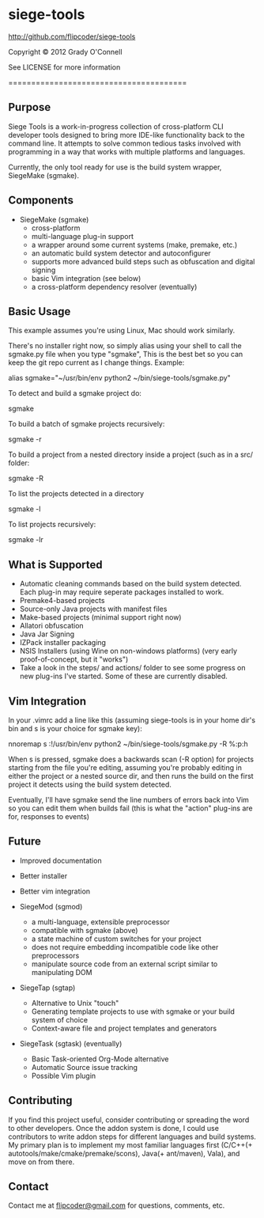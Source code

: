 # siege-tools
http://github.com/flipcoder/siege-tools

Copyright &copy; 2012 Grady O'Connell

See LICENSE for more information

=======================================

## Purpose ##
Siege Tools is a work-in-progress collection of cross-platform CLI developer tools designed to bring more IDE-like functionality back to the command line.
It attempts to solve common tedious tasks involved with programming in a way that works with multiple platforms and languages.

Currently, the only tool ready for use is the build system wrapper, SiegeMake (sgmake).

## Components ##

- SiegeMake (sgmake)
    - cross-platform
    - multi-language plug-in support
    - a wrapper around some current systems (make, premake, etc.)
    - an automatic build system detector and autoconfigurer
    - supports more advanced build steps such as obfuscation and digital signing
    - basic Vim integration (see below)
    - a cross-platform dependency resolver (eventually)

## Basic Usage ##

This example assumes you're using Linux, Mac should work similarly.

There's no installer right now, so simply alias using your shell to call the sgmake.py file when you type "sgmake",
This is the best bet so you can keep the git repo current as I change things.
Example:

alias sgmake="~/usr/bin/env python2 ~/bin/siege-tools/sgmake.py"

To detect and build a sgmake project do:

sgmake

To build a batch of sgmake projects recursively:

sgmake -r

To build a project from a nested directory inside a project (such as in a src/ folder:

sgmake -R

To list the projects detected in a directory

sgmake -l

To list projects recursively:

sgmake -lr

## What is Supported ##

- Automatic cleaning commands based on the build system detected.  Each plug-in may require seperate packages installed to work.
- Premake4-based projects
- Source-only Java projects with manifest files
- Make-based projects (minimal support right now)
- Allatori obfuscation
- Java Jar Signing
- IZPack installer packaging
- NSIS Installers (using Wine on non-windows platforms) (very early proof-of-concept, but it "works")
- Take a look in the steps/ and actions/ folder to see some progress on new plug-ins I've started.  Some of these are currently disabled.

## Vim Integration ##

In your .vimrc add a line like this (assuming siege-tools is in your home dir's bin and <leader>s is your choice for sgmake key):

nnoremap <leader>s :!/usr/bin/env python2 ~/bin/siege-tools/sgmake.py -R %:p:h<cr>

When <leader>s is pressed, sgmake does a backwards scan (-R option) for projects starting from the file you're editing, assuming you're probably editing in either the project or a nested source dir, and then runs the build on the first project it detects using the build system detected.

Eventually, I'll have sgmake send the line numbers of errors back into Vim so you can edit them when builds fail (this is what the "action" plug-ins are for, responses to events)

## Future ##

- Improved documentation
- Better installer
- Better vim integration

- SiegeMod (sgmod)
    - a multi-language, extensible preprocessor
    - compatible with sgmake (above)
    - a state machine of custom switches for your project
    - does not require embedding incompatible code like other preprocessors
    - manipulate source code from an external script similar to manipulating DOM

- SiegeTap (sgtap)
    - Alternative to Unix "touch"
    - Generating template projects to use with sgmake or your build system of choice
    - Context-aware file and project templates and generators

- SiegeTask (sgtask) (eventually)
    - Basic Task-oriented Org-Mode alternative
    - Automatic Source issue tracking
    - Possible Vim plugin

## Contributing ##
If you find this project useful, consider contributing or spreading the word to other developers.
Once the addon system is done, I could use contributors to write addon steps for different languages and build systems.
My primary plan is to implement my most familiar languages first (C/C++(+ autotools/make/cmake/premake/scons), Java(+ ant/maven), Vala), and move on from there.

## Contact ##
Contact me at flipcoder@gmail.com for questions, comments, etc.

